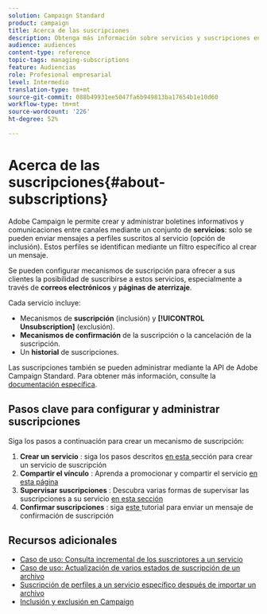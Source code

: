 ```yaml
---
solution: Campaign Standard
product: campaign
title: Acerca de las suscripciones
description: Obtenga más información sobre servicios y suscripciones en Campaign Standard.
audience: audiences
content-type: reference
topic-tags: managing-subscriptions
feature: Audiencias
role: Profesional empresarial
level: Intermedio
translation-type: tm+mt
source-git-commit: 088b49931ee5047fa6b949813ba17654b1e10d60
workflow-type: tm+mt
source-wordcount: '226'
ht-degree: 52%

---
```



# Acerca de las suscripciones{#about-subscriptions}

Adobe Campaign le permite crear y administrar boletines informativos y comunicaciones entre canales mediante un conjunto de **servicios**: solo se pueden enviar mensajes a perfiles suscritos al servicio (opción de inclusión). Estos perfiles se identifican mediante un filtro específico al crear un mensaje.

Se pueden configurar mecanismos de suscripción para ofrecer a sus clientes la posibilidad de suscribirse a estos servicios, especialmente a través de **correos electrónicos** y **páginas de aterrizaje**.

Cada servicio incluye:

* Mecanismos de **suscripción** (inclusión) y **[!UICONTROL Unsubscription]** (exclusión).
* **Mecanismos de confirmación** de la suscripción o la cancelación de la suscripción.
* Un **historial** de suscripciones.

Las suscripciones también se pueden administrar mediante la API de Adobe Campaign Standard. Para obtener más información, consulte la [documentación específica](../../api/using/creating-a-service.md).

## Pasos clave para configurar y administrar suscripciones

Siga los pasos a continuación para crear un mecanismo de suscripción:

1. **Crear un servicio** : siga los pasos descritos  [en esta ](../../audiences/using/creating-a-service.md) sección para crear un servicio de suscripción
1. **Compartir el vínculo** : Aprenda a promocionar y compartir el servicio  [en esta página](../../audiences/using/promoting-a-service.md)
1. **Supervisar suscripciones** : Descubra varias formas de supervisar las suscripciones a su servicio  [en esta sección](../../audiences/using/monitoring-subscriptions.md)
1. **Confirmar suscripciones** : siga  [este ](../../audiences/using/confirming-subscription-to-a-service.md) tutorial para enviar un mensaje de confirmación de suscripción

## Recursos adicionales

* [Caso de uso: Consulta incremental de los suscriptores a un servicio](../../automating/using/incremental-query-on-subscribers.md)
* [Caso de uso: Actualización de varios estados de suscripción de un archivo](../../automating/using/updating-subscriptions-from-file.md)
* [Suscripción de perfiles a un servicio específico después de importar un archivo](../../automating/using/subscribing-profiles-from-file.md)
* [Inclusión y exclusión en Campaign](../../audiences/using/about-opt-in-and-opt-out-in-campaign.md)
